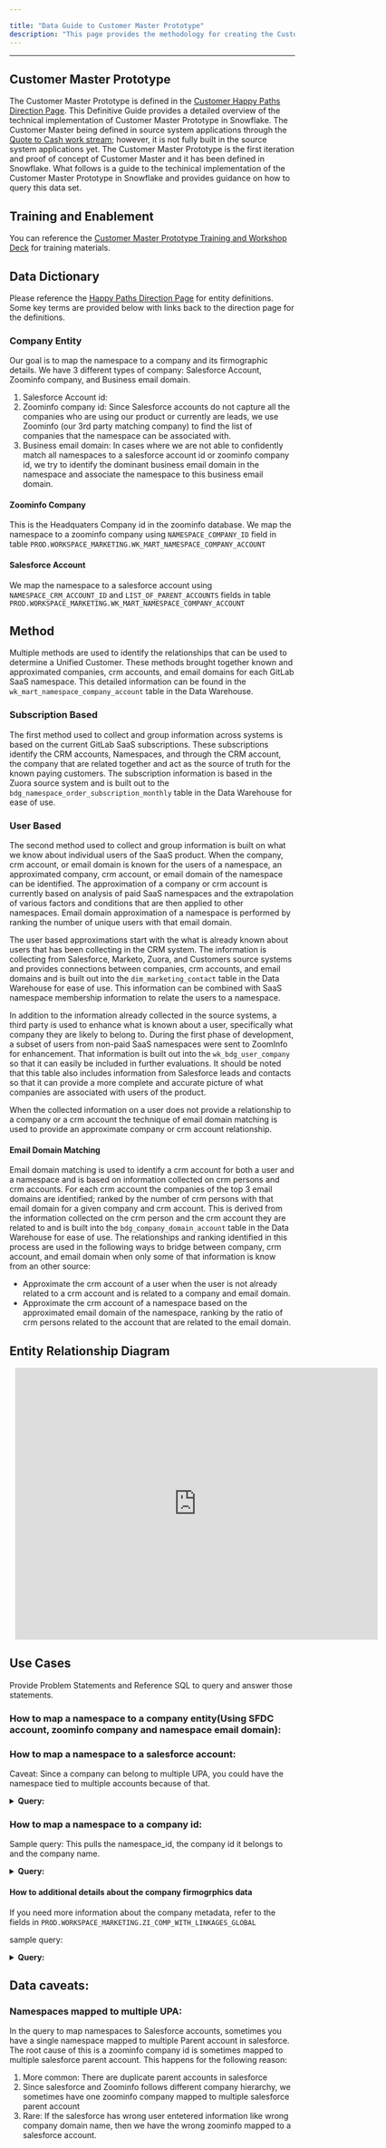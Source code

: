 ```yaml
---

title: "Data Guide to Customer Master Prototype"
description: "This page provides the methodology for creating the Customer Master Prototype"
---
```








---

## Customer Master Prototype

The Customer Master Prototype is defined in the [Customer Happy Paths Direction Page](https://internal.gitlab.com/handbook/finance/customer-happy-paths-direction/). This Definitive Guide provides a detailed overview of the technical implementation of Customer Master Prototype in Snowflake. The Customer Master being defined in source system applications through the [Quote to Cash work stream](/handbook/company/quote-to-cash/); however, it is not fully built in the source system applications yet. The Customer Master Prototype is the first iteration and proof of concept of Customer Master and it has been defined in Snowflake. What follows is a guide to the techinical implementation of the Customer Master Prototype in Snowflake and provides guidance on how to query this data set.

## Training and Enablement

You can reference the [Customer Master Prototype Training and Workshop Deck](https://docs.google.com/presentation/d/1k64KNU-QdfQfBqwTYKMRqXpgJUHMyGC3Mu-N0Q5LQdg/edit#slide=id.g148196257e6_0_0) for training materials.

## Data Dictionary

Please reference the [Happy Paths Direction Page](https://internal.gitlab.com/handbook/finance/customer-happy-paths-direction/) for entity definitions. Some key terms are provided below with links back to the direction page for the definitions.

### Company Entity

Our goal is to map the namespace to a company and its firmographic details. We have 3 different types of company: Salesforce Account, Zoominfo company, and Business email domain.
1. Salesforce Account id:
2. Zoominfo company id: Since Salesforce accounts do not capture all the companies who are using our product or currently are leads, we use Zoominfo (our 3rd party matching company) to find the list of companies that the namespace can be associated with.
3. Business email domain: In cases where we are not able to confidently match all namespaces to a salesforce account id or zoominfo company id, we try to identify the dominant business email domain in the namespace and associate the namespace to this business email domain.

#### Zoominfo Company

This is the Headquaters Company id in the zoominfo database. We map the namespace to a zoominfo company using `NAMESPACE_COMPANY_ID` field in table `PROD.WORKSPACE_MARKETING.WK_MART_NAMESPACE_COMPANY_ACCOUNT`

#### Salesforce Account

We map the namespace to a salesforce account using `NAMESPACE_CRM_ACCOUNT_ID` and `LIST_OF_PARENT_ACCOUNTS` fields in table `PROD.WORKSPACE_MARKETING.WK_MART_NAMESPACE_COMPANY_ACCOUNT`

## Method

Multiple methods are used to identify the relationships that can be used to determine a Unified Customer. These methods brought together known and approximated companies, crm accounts, and email domains for each GitLab SaaS namespace.  This detailed information can be found in the `wk_mart_namespace_company_account` table in the Data Warehouse.

### Subscription Based

The first method used to collect and group information across systems is based on the current GitLab SaaS subscriptions. These subscriptions identify the CRM accounts, Namespaces, and through the CRM account, the company that are related together and act as the source of truth for the known paying customers.  The subscription information is based in the Zuora source system and is built out to the `bdg_namespace_order_subscription_monthly` table in the Data Warehouse for ease of use.

### User Based

The second method used to collect and group information is built on what we know about individual users of the SaaS product.  When the company, crm account, or email domain is known for the users of a namespace, an approximated company, crm account, or email domain of the namespace can be identified. The approximation of a company or crm account is currently based on analysis of paid SaaS namespaces and the extrapolation of various factors and conditions that are then applied to other namespaces. Email domain approximation of a namespace is performed by ranking the number of unique users with that email domain.

The user based approximations start with the what is already known about users that has been collecting in the CRM system. The information is collecting from Salesforce, Marketo, Zuora, and Customers source systems and provides connections between companies, crm accounts, and email domains and is built out into the `dim_marketing_contact` table in the Data Warehouse for ease of use. This information can be combined with SaaS namespace membership information to relate the users to a namespace.

In addition to the information already collected in the source systems, a third party is used to enhance what is known about a user, specifically what company they are likely to belong to. During the first phase of development, a subset of users from non-paid SaaS namespaces were sent to ZoomInfo for enhancement. That information is built out into the `wk_bdg_user_company` so that it can easily be included in further evaluations. It should be noted that this table also includes information from Salesforce leads and contacts so that it can provide a more complete and accurate picture of what companies are associated with users of the product.

When the collected information on a user does not provide a relationship to a company or a crm account the technique of email domain matching is used to provide an approximate company or crm account relationship.

#### Email Domain Matching

Email domain matching is used to identify a crm account for both a user and a namespace and is based on information collected on crm persons and crm accounts. For each crm account the companies of the top 3 email domains are identified; ranked by the number of crm persons with that email domain for a given company and crm account. This is derived from the information collected on the crm person and the crm account they are related to and is built into the `bdg_company_domain_account` table in the Data Warehouse for ease of use. The relationships and ranking identified in this process are used in the following ways to bridge between company, crm account, and email domain when only some of that information is know from an other source:

- Approximate the crm account of a user when the user is not already related to a crm account and is related to a company and email domain.
- Approximate the crm account of a namespace based on the approximated email domain of the namespace, ranking by the ratio of crm persons related to the account that are related to the email domain.


## Entity Relationship Diagram

<div style="width: 640px; height: 480px; margin: 10px; position: relative;"><iframe allowfullscreen frameborder="0" style="width:640px; height:480px" src="https://lucid.app/documents/embedded/47ab4685-994a-4482-9032-25816d502ec8" id="JwM5PBuTp00x"></iframe></div>

## Use Cases

Provide Problem Statements and Reference SQL to query and answer those statements.

### How to map a namespace to a company entity(Using SFDC account, zoominfo company and namespace email domain):

### How to map a namespace to a salesforce account:

Caveat: Since a company can belong to multiple UPA, you could have the namespace tied to multiple accounts because of that.

<details markdown=1>

<summary><b>Query:</b></summary>

```sql
SELECT
  namespaces.namespace_id,
  SPLIT_PART(accounts.value, ':', 1) AS account_id
FROM prod.workspace_marketing.wk_mart_namespace_company_account namespaces
INNER JOIN TABLE (FLATTEN(namespaces.list_of_parent_accounts)) accounts
WHERE namespaces.list_of_parent_accounts IS NOT NULL
  AND namespaces.namespace_crm_account_id IS NULL
UNION ALL
-- direct account id map.
SELECT
  namespace_id,
  namespace_crm_account_id
FROM prod.workspace_marketing.wk_mart_namespace_company_account
WHERE namespace_crm_account_id IS not NULL
```

</details>


### How to map a namespace to a company id:

Sample query: This pulls the namespace_id, the company id it belongs to and the company name.

<details markdown=1>

<summary><b>Query:</b></summary>

```sql
SELECT
  namespaces.namespace_id,
  namespaces.namespace_company_id,
  compaines.company_name
FROM prod.workspace_marketing.wk_mart_namespace_company_account namespaces
LEFT JOIN prod.workspace_marketing.wk_dim_company compaines
  ON compaines.company_id = namespaces.namespace_company_id
WHERE namespaces.namespace_company_id IS NOT NULL
```

</details>

#### How to additional details about the company firmogrphics data

If you need more information about the company metadata, refer to the fields in `PROD.WORKSPACE_MARKETING.ZI_COMP_WITH_LINKAGES_GLOBAL`

sample query:

<details markdown=1>

<summary><b>Query:</b></summary>

```sql
SELECT
  namespaces.namespace_id,
  namespaces.namespace_company_id,
  zoominfo.headquarters_company_name
FROM prod.workspace_marketing.wk_mart_namespace_company_account namespaces
LEFT JOIN prod.workspace_marketing.zi_comp_with_linkages_global zoominfo
  ON zoominfo.is_headquarters = TRUE
  AND zoominfo.company_id = namespaces.namespace_company_id
```

</details>

## Data caveats:

### Namespaces mapped to multiple UPA:

In the query to map namespaces to Salesforce accounts, sometimes you have a single namespace mapped to multiple Parent account in salesforce. The root cause of this is a zoominfo company id is sometimes mapped to multiple salesforce parent account. This happens for the following reason:
1. More common: There are duplicate parent accounts in salesforce
2. Since salesforce and Zoominfo follows different company hierarchy, we sometimes have one zoominfo company mapped to multiple salesforce parent account
3. Rare: If the salesforce has wrong user entetered information like wrong company domain name, then we have the wrong zoominfo mapped to a salesforce account.
